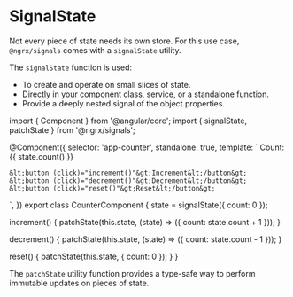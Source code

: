 # SignalState

Not every piece of state needs its own store. For this use case, `@ngrx/signals` comes with a `signalState` utility.

The `signalState` function is used: 

- To create and operate on small slices of state.
- Directly in your component class, service, or a standalone function.
- Provide a deeply nested signal of the object properties.

<code-example header="counter.component.ts">
import { Component } from '@angular/core';
import { signalState, patchState } from '@ngrx/signals';

@Component({
  selector: 'app-counter',
  standalone: true,
  template: `
    Count: {{ state.count() }} 

    &lt;button (click)="increment()"&gt;Increment&lt;/button&gt;
    &lt;button (click)="decrement()"&gt;Decrement&lt;/button&gt;
    &lt;button (click)="reset()"&gt;Reset&lt;/button&gt;
  `,
})
export class CounterComponent {
  state = signalState({ count: 0 });

  increment() {
    patchState(this.state, (state) => ({ count: state.count + 1 }));
  }

  decrement() {
    patchState(this.state, (state) => ({ count: state.count - 1 }));
  }

  reset() {
    patchState(this.state, { count: 0 });
  }
}
</code-example>

The `patchState` utility function provides a type-safe way to perform immutable updates on pieces of state.
